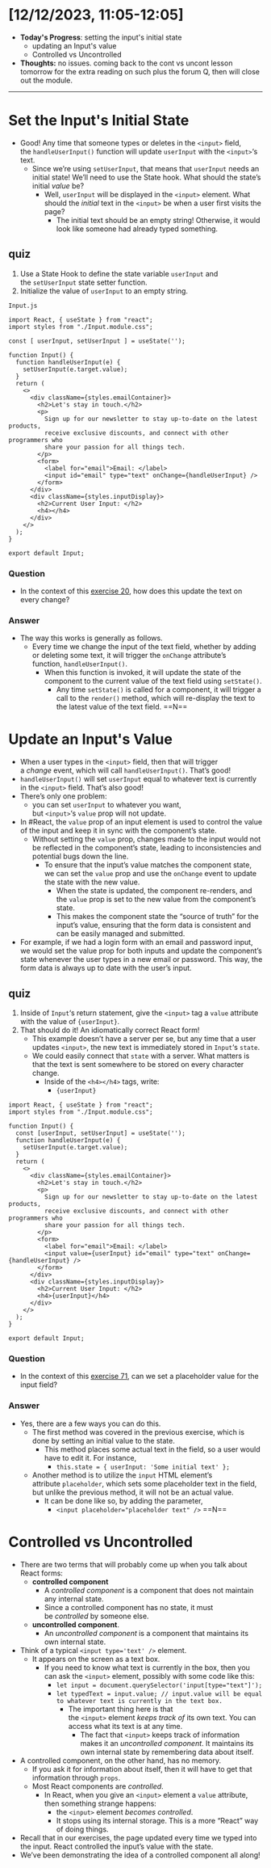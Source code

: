 # [12/12/2023, 11:05-12:05]
- **Today's Progress**: setting the input's initial state
	- updating an Input's value
	- Controlled vs Uncontrolled
- **Thoughts:** no issues. coming back to the cont vs uncont lesson tomorrow for the extra reading on such plus the forum Q, then will close out the module. 
---
# Set the Input's Initial State
- Good! Any time that someone types or deletes in the `<input>` field, the `handleUserInput()` function will update `userInput` with the `<input>`‘s text.
	- Since we’re using `setUserInput`, that means that `userInput` needs an initial state! We’ll need to use the State hook. What should the state’s initial _value_ be?
		- Well, `userInput` will be displayed in the `<input>` element. What should the _initial_ text in the `<input>` be when a user first visits the page?
			- The initial text should be an empty string! Otherwise, it would look like someone had already typed something.
## quiz
1. Use a State Hook to define the state variable `userInput` and the `setUserInput` state setter function.
2. Initialize the value of `userInput` to an empty string.
```
Input.js

import React, { useState } from "react";
import styles from "./Input.module.css";

const [ userInput, setUserInput ] = useState('');

function Input() {
  function handleUserInput(e) {
    setUserInput(e.target.value);
  }
  return (
    <>
      <div className={styles.emailContainer}>
        <h2>Let's stay in touch.</h2>
        <p>
          Sign up for our newsletter to stay up-to-date on the latest products,
          receive exclusive discounts, and connect with other programmers who
          share your passion for all things tech.
        </p>
        <form>
          <label for="email">Email: </label>
          <input id="email" type="text" onChange={handleUserInput} />
        </form>
      </div>
      <div className={styles.inputDisplay}>
        <h2>Current User Input: </h2>
        <h4></h4>
      </div>
    </>
  );
}

export default Input;
```
### Question
- In the context of this [exercise 20](https://www.codecademy.com/paths/web-development/tracks/front-end-applications-with-react/modules/react-102-advanced-react-u/lessons/react-forms/exercises/set-input-initial-state), how does this update the text on every change?
### Answer
- The way this works is generally as follows.
	- Every time we change the input of the text field, whether by adding or deleting some text, it will trigger the `onChange` attribute’s function, `handleUserInput()`.
		- When this function is invoked, it will update the state of the component to the current value of the text field using `setState()`.
			- Any time `setState()` is called for a component, it will trigger a call to the `render()` method, which will re-display the text to the latest value of the text field.
==N==
# Update an Input's Value
- When a user types in the `<input>` field, then that will trigger a _change_ event, which will call `handleUserInput()`. That’s good!
- `handleUserInput()` will set `userInput` equal to whatever text is currently in the `<input>` field. That’s also good!
- There’s only one problem:
	- you can set `userInput` to whatever you want, but `<input>`‘s `value` prop will not update.
- In #React, the `value` prop of an input element is used to control the value of the input and keep it in sync with the component’s state.
	- Without setting the `value` prop, changes made to the input would not be reflected in the component’s state, leading to inconsistencies and potential bugs down the line.
		- To ensure that the input’s value matches the component state, we can set the `value` prop and use the `onChange` event to update the state with the new value.
			- When the state is updated, the component re-renders, and the `value` prop is set to the new value from the component’s state.
			- This makes the component state the “source of truth” for the input’s value, ensuring that the form data is consistent and can be easily managed and submitted.
- For example, if we had a login form with an email and password input, we would set the value prop for both inputs and update the component’s state whenever the user types in a new email or password. This way, the form data is always up to date with the user’s input.
## quiz
1. Inside of `Input`‘s return statement, give the `<input>` tag a `value` attribute with the value of `{userInput}`.
2. That should do it! An idiomatically correct React form!
	- This example doesn’t have a server per se, but any time that a user updates `<input>`, the new text is immediately stored in `Input`‘s `state`.
	- We could easily connect that `state` with a server. What matters is that the text is sent somewhere to be stored on every character change.
		- Inside of the `<h4></h4>` tags, write:
			- `{userInput}`
```
import React, { useState } from "react";
import styles from "./Input.module.css";

function Input() {
  const [userInput, setUserInput] = useState('');
  function handleUserInput(e) {
    setUserInput(e.target.value);
  }
  return (
    <>
      <div className={styles.emailContainer}>
        <h2>Let's stay in touch.</h2>
        <p>
          Sign up for our newsletter to stay up-to-date on the latest products,
          receive exclusive discounts, and connect with other programmers who
          share your passion for all things tech.
        </p>
        <form>
          <label for="email">Email: </label>
          <input value={userInput} id="email" type="text" onChange={handleUserInput} />
        </form>
      </div>
      <div className={styles.inputDisplay}>
        <h2>Current User Input: </h2>
        <h4>{userInput}</h4>
      </div>
    </>
  );
}

export default Input;
```
### Question
- In the context of this [exercise 71](https://www.codecademy.com/paths/web-development/tracks/front-end-applications-with-react/modules/react-102-advanced-react-u/lessons/react-forms/exercises/update-input-value), can we set a placeholder value for the input field?
### Answer
- Yes, there are a few ways you can do this.
	- The first method was covered in the previous exercise, which is done by setting an initial value to the state.
		- This method places some actual text in the field, so a user would have to edit it. For instance,
			- `this.state = { userInput: 'Some initial text' };`
	- Another method is to utilize the `input` HTML element’s attribute `placeholder`, which sets some placeholder text in the field, but unlike the previous method, it will not be an actual value.
		- It can be done like so, by adding the parameter,
			- `<input placeholder="placeholder text" />`
==N==
# Controlled vs Uncontrolled
- There are two terms that will probably come up when you talk about React forms:
	- **controlled component**
		- A _controlled component_ is a component that does not maintain any internal state.
		- Since a controlled component has no state, it must be _controlled_ by someone else.
	- **uncontrolled component**.
		- An _uncontrolled component_ is a component that maintains its own internal state. 
- Think of a typical `<input type='text' />` element.
	- It appears on the screen as a text box.
		- If you need to know what text is currently in the box, then you can ask the `<input>` element, possibly with some code like this:
			- `let input = document.querySelector('input[type="text"]');`
			- `let typedText = input.value; // input.value will be equal to whatever text is currently in the text box.`
				- The important thing here is that the `<input>` element _keeps track of_ its own text. You can access what its text is at any time.
					- The fact that `<input>` keeps track of information makes it an _uncontrolled component_. It maintains its own internal state by remembering data about itself.
- A controlled component, on the other hand, has no memory.
	- If you ask it for information about itself, then it will have to get that information through `props`.
	- Most React components are _controlled_.
		- In React, when you give an `<input>` element a `value` attribute, then something strange happens:
			- the `<input>` element _becomes controlled_.
			- It stops using its internal storage. This is a more “React” way of doing things.
- Recall that in our exercises, the page updated every time we typed into the input. React controlled the input’s value with the state.
- We’ve been demonstrating the idea of a controlled component all along!










































